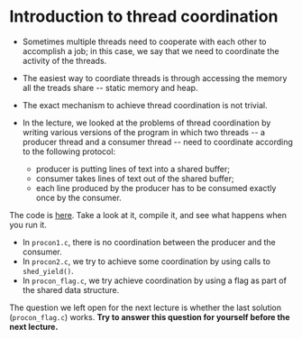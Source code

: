 # Introduction to thread coordination

- Sometimes multiple threads need to cooperate with each other to
  accomplish a job; in this case, we say that we need to coordinate
  the activity of the threads.
  
- The easiest way to coordiate threads is through accessing the memory
  all the treads share -- static memory and heap.

- The exact mechanism to achieve thread coordination is not trivial.

- In the lecture, we looked at the problems of thread coordination by
  writing various versions of the program in which two threads -- a
  producer thread and a consumer thread -- need to coordinate
  according to the following protocol:
  - producer is putting lines of text into a shared buffer;
  - consumer takes lines of text out of the shared buffer;
  - each line produced by the producer has to be consumed exactly once
    by the consumer.

The code is
[here](https://github.com/WITS-COMS2001/lecture-code/tree/master/thread-coordination). Take
a look at it, compile it, and see what happens when you run it.
- In `procon1.c`, there is no coordination between the producer and the
  consumer.
- In `procon2.c`, we try to achieve some coordination by using calls
  to `shed_yield()`.
- In `procon_flag.c`, we try achieve coordination by using a flag as
  part of the shared data structure.

The question we left open for the next lecture is whether the last
solution (`procon_flag.c`) works. **Try to answer this question for
yourself before the next lecture.**
